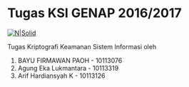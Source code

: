 # Tugas KSI GENAP 2016/2017

[![N|Solid](https://2.bp.blogspot.com/-9M3FRimn2EY/VV2FLYaZ3HI/AAAAAAAAA-Y/GBqbbHzovS4/s200/UNIKOM.png)](https://unikom.ac.id)

Tugas Kriptografi Keamanan Sistem Informasi oleh

  1. BAYU FIRMAWAN PAOH - 10113076
  2. Agung Eka Lukmantara - 10113319
  3. Arif Hardiansyah K - 10113126
  
